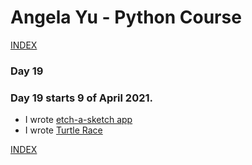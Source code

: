 # Angela Yu - Python Course
[INDEX](../README.md)
### Day 19
### Day 19 starts 9 of April 2021. 
- I wrote [etch-a-sketch app](Day-19/etch-a-sketch/main.py)
- I wrote [Turtle Race](Day-19/turtle-race/main.py)

[INDEX](../README.md)
